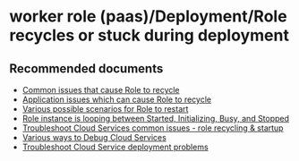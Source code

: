 <properties
	pageTitle="worker role (paas)/Deployment/Role recycles or stuck during deployment"
	description="worker role (paas)/Deployment/Role recycles or stuck during deployment"
	service="microsoft.classiccompute"
	resource="domainnames"
	authors="ChiragPavecha"
	displayOrder=""
	selfHelpType="generic"
	supportTopicIds="32565478"
	resourceTags=""
	productPesIds="13185"
	cloudEnvironments="public"
/>

# worker role (paas)/Deployment/Role recycles or stuck during deployment

## **Recommended documents**

* [Common issues that cause Role to recycle](https://docs.microsoft.com/azure/cloud-services/cloud-services-troubleshoot-common-issues-which-cause-roles-recycle)<br>
* [Application issues which can cause Role to recycle](https://blogs.msdn.microsoft.com/pratyay/2018/07/30/cloud-service-troubleshooting-series/)<br>
* [Various possible scenarios for Role to restart](https://blogs.msdn.microsoft.com/kwill/2016/03/08/paas-cloud-service-role-restart-scenarios/)<br>
* [Role instance is looping between Started, Initializing, Busy, and Stopped](https://docs.microsoft.com/azure/cloud-services/cloud-services-troubleshoot-deployment-problems#problem-a-role-instance-is-looping-between-started-initializing-busy-and-stopped/)
* [Troubleshoot Cloud Services common issues - role recycling & startup](http://blogs.msdn.com/b/kwill/archive/2013/08/09/windows-azure-paas-compute-diagnostics-data.aspx)<br>
* [Various ways to Debug Cloud Services](https://docs.microsoft.com/azure/vs-azure-tools-debugging-cloud-services-overview)<br>
* [Troubleshoot Cloud Service deployment problems](https://azure.microsoft.com/documentation/articles/cloud-services-troubleshoot-deployment-problems/)